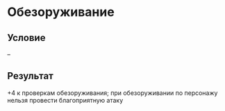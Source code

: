 # Обезоруживание
## Условие
–
## Результат
+4 к проверкам обезоруживания; при обезоруживании по персонажу нельзя провести благоприятную атаку